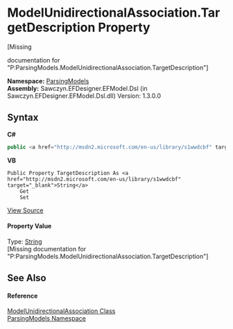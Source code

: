 # ModelUnidirectionalAssociation.TargetDescription Property 
 

\[Missing <summary> documentation for "P:ParsingModels.ModelUnidirectionalAssociation.TargetDescription"\]

**Namespace:**&nbsp;<a href="N_ParsingModels">ParsingModels</a><br />**Assembly:**&nbsp;Sawczyn.EFDesigner.EFModel.Dsl (in Sawczyn.EFDesigner.EFModel.Dsl.dll) Version: 1.3.0.0

## Syntax

**C#**<br />
``` C#
public <a href="http://msdn2.microsoft.com/en-us/library/s1wwdcbf" target="_blank">string</a> TargetDescription { get; set; }
```

**VB**<br />
``` VB
Public Property TargetDescription As <a href="http://msdn2.microsoft.com/en-us/library/s1wwdcbf" target="_blank">String</a>
	Get
	Set
```

<a href="https://github.com/msawczyn/EFDesigner/tree/master/src/ParsingModels/ModelUnidirectionalAssociation.cs#L17" title="View the source code">View Source</a><br />

#### Property Value
Type: <a href="http://msdn2.microsoft.com/en-us/library/s1wwdcbf" target="_blank">String</a><br />\[Missing <value> documentation for "P:ParsingModels.ModelUnidirectionalAssociation.TargetDescription"\]

## See Also


#### Reference
<a href="T_ParsingModels_ModelUnidirectionalAssociation">ModelUnidirectionalAssociation Class</a><br /><a href="N_ParsingModels">ParsingModels Namespace</a><br />